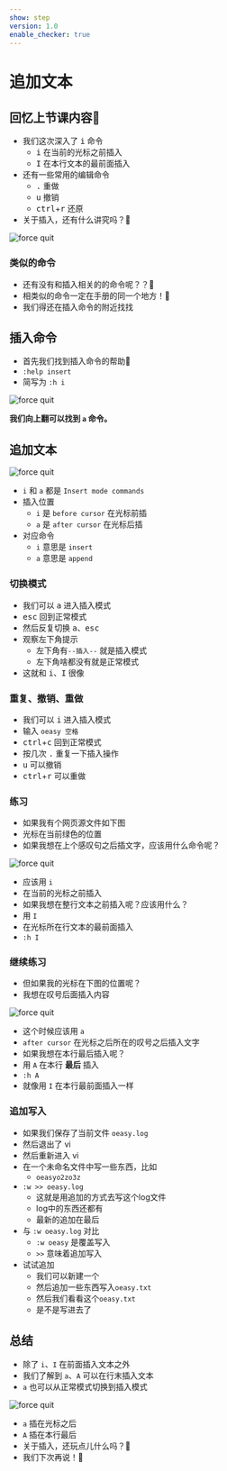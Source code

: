 ```yaml
---
show: step
version: 1.0
enable_checker: true
---
```


# 追加文本

## 回忆上节课内容🤔

- 我们这次深入了 <kbd>i</kbd> 命令
	- <kbd>i</kbd> 在当前的光标之前插入
	- <kbd>I</kbd> 在本行文本的最前面插入
- 还有一些常用的编辑命令
	- <kbd>.</kbd> 重做
	- <kbd>u</kbd> 撤销
	- <kbd>ctrl</kbd>+<kbd>r</kbd> 还原
- 关于插入，还有什么讲究吗？🤔

![force quit](https://labfile.oss.aliyuncs.com/courses/2840/vim_mode_change.png)

### 类似的命令

- 还有没有和插入相关的的命令呢？？🤔
- 相类似的命令一定在手册的同一个地方！🤨
- 我们得还在插入命令的附近找找

## 插入命令

- 首先我们找到插入命令的帮助📕
- `:help insert`
- 简写为 `:h i`

![force quit](https://labfile.oss.aliyuncs.com/courses/2840/insert_before.png)

**我们向上翻可以找到 `a` 命令。**

## 追加文本

![force quit](https://labfile.oss.aliyuncs.com/courses/2840/insert_mode_command.png)

- `i` 和 `a` 都是 `Insert mode commands`
- 插入位置
  - `i` 是 `before cursor` 在光标前插
  - `a` 是 `after cursor` 在光标后插
- 对应命令
  - `i` 意思是 `insert`
  - `a` 意思是 `append` 

### 切换模式

- 我们可以 <kbd>a</kbd> 进入插入模式
-  <kbd>esc</kbd> 回到正常模式
- 然后反复切换 <kbd>a</kbd>、<kbd>esc</kbd>
- 观察左下角提示 
  - 左下角有`--插入--` 就是插入模式
  - 左下角啥都没有就是正常模式
- 这就和 <kbd>i</kbd>、<kbd>I</kbd> 很像

### 重复、撤销、重做

- 我们可以 <kbd>i</kbd> 进入插入模式
- 输入 `oeasy 空格`
-  <kbd>ctrl</kbd>+<kbd>c</kbd> 回到正常模式
-  按几次 <kbd>.</kbd> 重复一下插入操作
-  <kbd>u</kbd> 可以撤销
- <kbd>ctrl</kbd>+<kbd>r</kbd> 可以重做

### 练习

- 如果我有个网页源文件如下图
- 光标在当前绿色的位置
- 如果我想在上个感叹句之后插文字，应该用什么命令呢？

![force quit](https://labfile.oss.aliyuncs.com/courses/2840/insert_web.png)

- 应该用 `i` 
- 在当前的光标之前插入
- 如果我想在整行文本之前插入呢？应该用什么？
- 用 `I` 
- 在光标所在行文本的最前面插入
- `:h I`

### 继续练习

- 但如果我的光标在下图的位置呢？
- 我想在叹号后面插入内容

![force quit](https://labfile.oss.aliyuncs.com/courses/2840/insert_web2.png)

- 这个时候应该用 `a`
- `after cursor` 在光标之后所在的叹号之后插入文字
- 如果我想在本行最后插入呢？
- 用 `A` 在本行 **最后** 插入
- `:h A`
- 就像用 `I` 在本行最前面插入一样

### 追加写入

- 如果我们保存了当前文件 `oeasy.log`
- 然后退出了 vi
- 然后重新进入 vi
- 在一个未命名文件中写一些东西，比如
  - `oeasyo2zo3z`
- `:w >> oeasy.log`
  - 这就是用追加的方式去写这个log文件
  - log中的东西还都有
  - 最新的追加在最后
- 与 `:w oeasy.log` 对比
  - `:w oeasy` 是覆盖写入
  - `>>` 意味着追加写入
- 试试追加
	- 我们可以新建一个
	- 然后追加一些东西写入`oeasy.txt`
	- 然后我们看看这个`oeasy.txt`
	- 是不是写进去了 

## 总结

- 除了 `i`、`I` 在前面插入文本之外
- 我们了解到 `a`、`A` 可以在行末插入文本
- `a` 也可以从正常模式切换到插入模式

![force quit](https://labfile.oss.aliyuncs.com/courses/2840/insert_ia.png)

- `a` 插在光标之后
- `A` 插在本行最后
- 关于插入，还玩点儿什么吗？🤔
- 我们下次再说！👋